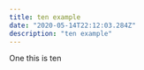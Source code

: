 ```yaml
---
title: ten example
date: "2020-05-14T22:12:03.284Z"
description: "ten example"
---
```


One this is ten